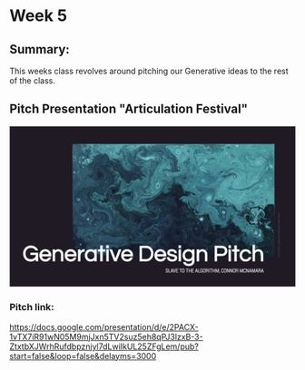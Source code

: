 # Week 5

## Summary:
This weeks class revolves around pitching our Generative ideas to the rest of the class. 
## Pitch Presentation "Articulation Festival"

![](PitchTitlePage.png)

### Pitch link:
https://docs.google.com/presentation/d/e/2PACX-1vTX7iR91wN05M9mjJxn5TV2suz5eh8qPJ3lzxB-3-ZtxtbXJWrhRufdbpznjyl7dLwiIkUL25ZFgLem/pub?start=false&loop=false&delayms=3000



